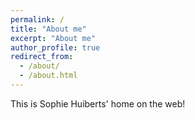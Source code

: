 ```yaml
---
permalink: /
title: "About me"
excerpt: "About me"
author_profile: true
redirect_from: 
  - /about/
  - /about.html
---
```


This is Sophie Huiberts' home on the web!
